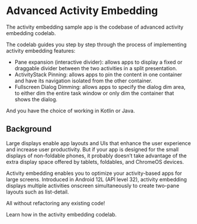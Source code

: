 # Advanced Activity Embedding

The activity embedding sample app is the codebase of advanced activity
embedding codelab.

The codelab guides you step by step through the process of implementing 
activity embedding features:

* Pane expansion (interactive divider): allows apps to display a fixed or 
draggable divider between the two activities in a split presentation.
* ActivityStack Pinning: allows apps to pin the content in one container 
and have its navigation isolated from the other container.
* Fullscreen Dialog Dimming: allows apps to specify the dialog dim area,
to either dim the entire task window or only dim the container that shows
the dialog.


And you have the choice of working in Kotlin or Java.

## Background

Large displays enable app layouts and UIs that enhance the user experience and 
increase user productivity. But if your app is designed for the small displays 
of non-foldable phones, it probably doesn’t take advantage of the extra display 
space offered by tablets, foldables, and ChromeOS devices.

Activity embedding enables you to optimize your activity-based apps for large 
screens. Introduced in Android 12L (API level 32), activity embedding displays
multiple activities onscreen simultaneously to create two-pane layouts such as
list-detail.

All without refactoring any existing code!

Learn how in the activity embedding codelab.

